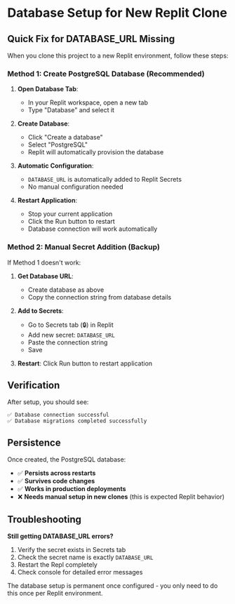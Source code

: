 
# Database Setup for New Replit Clone

## Quick Fix for DATABASE_URL Missing

When you clone this project to a new Replit environment, follow these steps:

### Method 1: Create PostgreSQL Database (Recommended)

1. **Open Database Tab**: 
   - In your Replit workspace, open a new tab
   - Type "Database" and select it

2. **Create Database**:
   - Click "Create a database"
   - Select "PostgreSQL"
   - Replit will automatically provision the database

3. **Automatic Configuration**:
   - `DATABASE_URL` is automatically added to Replit Secrets
   - No manual configuration needed

4. **Restart Application**:
   - Stop your current application
   - Click the Run button to restart
   - Database connection will work automatically

### Method 2: Manual Secret Addition (Backup)

If Method 1 doesn't work:

1. **Get Database URL**: 
   - Create database as above
   - Copy the connection string from database details

2. **Add to Secrets**:
   - Go to Secrets tab (🔒) in Replit
   - Add new secret: `DATABASE_URL`
   - Paste the connection string
   - Save

3. **Restart**: Click Run button to restart application

## Verification

After setup, you should see:
```
✅ Database connection successful
✅ Database migrations completed successfully
```

## Persistence

Once created, the PostgreSQL database:
- ✅ **Persists across restarts**
- ✅ **Survives code changes** 
- ✅ **Works in production deployments**
- ❌ **Needs manual setup in new clones** (this is expected Replit behavior)

## Troubleshooting

**Still getting DATABASE_URL errors?**
1. Verify the secret exists in Secrets tab
2. Check the secret name is exactly `DATABASE_URL`
3. Restart the Repl completely
4. Check console for detailed error messages

The database setup is permanent once configured - you only need to do this once per Replit environment.
